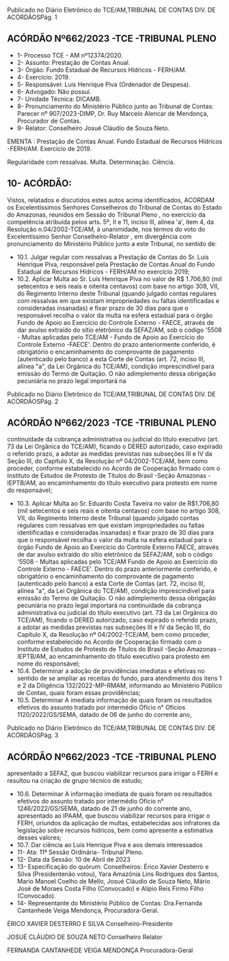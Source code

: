 Publicado  no  Diário  Eletrônico do TCE/AM,TRIBUNAL DE CONTAS DIV. DE ACÓRDÃOSPág. 1

## ACÓRDÃO Nº662/2023 -TCE -TRIBUNAL PLENO

- 1- Processo TCE - AM nº12374/2020.
- 2- Assunto: Prestação de Contas Anual.
- 3- Órgão: Fundo Estadual de Recursos Hídricos - FERH/AM.
- 4- Exercício: 2019.
- 5- Responsável: Luis Henrique Piva (Ordenador de Despesa).
- 6- Advogado: Não possui.
- 7- Unidade Técnica: DICAMB.
- 8- Pronunciamento  do  Ministério  Público  junto  ao  Tribunal  de  Contas: Parecer  nº 907/2023-DIMP, Dr. Ruy Marcelo Alencar de Mendonça, Procurador de Contas.
- 9- Relator: Conselheiro Josué Cláudio de Souza Neto.

EMENTA : Prestação de Contas Anual. Fundo Estadual de Recursos Hídricos -FERH/AM. Exercício de 2019.

Regularidade  com  ressalvas.  Multa.  Determinação. Ciência.

## 10-  ACÓRDÃO:

Vistos, relatados e discutidos estes autos acima identificados, ACORDAM os Excelentíssimos Senhores Conselheiros do Tribunal de Contas do Estado do Amazonas, reunidos em Sessão do Tribunal Pleno , no exercício da competência atribuída pelos arts. 5º, II e 11, inciso III, alínea 'a', item 4, da Resolução n.04/2002-TCE/AM, à unanimidade, nos termos do voto do Excelentíssimo Senhor Conselheiro-Relator , em divergência com pronunciamento do Ministério Público junto a este Tribunal, no sentido de:

- 10.1. Julgar  regular  com  ressalvas a  Prestação  de  Contas  do  Sr.  Luis Henrique Piva, responsável pela Prestação de Contas Anual do Fundo Estadual de Recursos Hídricos - FERH/AM no exercício 2019;
- 10.2. Aplicar Multa ao Sr. Luis Henrique Piva no valor de R$ 1.706,80 (mil setecentos e seis reais e oitenta centavos) com base no artigo 308, VII, do Regimento Interno deste Tribunal (quando julgado contas regulares com ressalvas em que existam impropriedades ou faltas identificadas e consideradas insanadas) e fixar prazo  de  30 dias para que  o responsável recolha o valor da multa na esfera estadual para o órgão Fundo de Apoio ao Exercício do Controle Externo - FAECE, através de dar  avulso  extraído  do  sítio  eletrônico  da  SEFAZ/AM,  sob  o  código '5508 - Multas aplicadas pelo TCE/AM - Fundo de Apoio ao Exercício do Controle Externo -FAECE'.  Dentro do prazo anteriormente conferido, é obrigatório o encaminhamento do comprovante de pagamento (autenticado pelo banco) a esta Corte de Contas (art. 72, inciso III, alínea "a", da Lei Orgânica do TCE/AM), condição imprescindível para emissão do Termo de Quitação. O não adimplemento dessa obrigação pecuniária no prazo legal importará na

Publicado  no  Diário  Eletrônico do TCE/AM,TRIBUNAL DE CONTAS DIV. DE ACÓRDÃOSPág. 2

## ACÓRDÃO Nº662/2023 -TCE -TRIBUNAL PLENO

continuidade da cobrança administrativa ou judicial do título executivo (art.  73  da  Lei  Orgânica  do  TCE/AM),  ficando  o  DERED  autorizado, caso  expirado  o  referido  prazo,  a  adotar  as  medidas  previstas  nas subseções  III  e  IV  da  Seção  III,  do  Capítulo  X,  da  Resolução  nº 04/2002-TCE/AM,  bem  como  proceder,  conforme  estabelecido  no Acordo de Cooperação firmado com o Instituto de Estudos de Protesto de Títulos do Brasil -Seção Amazonas -IEPTB/AM, ao encaminhamento  do  título executivo para protesto em  nome  do responsável;

- 10.3. Aplicar Multa ao Sr. Eduardo Costa Taveira no valor de R$1.706,80 (mil  setecentos e seis reais e oitenta centavos) com base no artigo 308, VII, do Regimento Interno deste Tribunal (quando julgado contas  regulares  com  ressalvas  em  que  existam impropriedades  ou faltas identificadas e consideradas insanadas) e fixar prazo de 30 dias para  que  o  responsável  recolha  o  valor  da  multa na  esfera  estadual para  o  órgão  Fundo  de  Apoio  ao  Exercício  do  Controle  Externo  FAECE, através de dar avulso extraído do sítio eletrônico da SEFAZ/AM,  sob  o  código  '5508  -  Multas  aplicadas  pelo  TCE/AM  Fundo de Apoio ao Exercício do Controle Externo - FAECE'. Dentro do prazo  anteriormente  conferido,  é  obrigatório  o  encaminhamento  do comprovante de pagamento (autenticado pelo banco) a esta Corte de Contas  (art.  72,  inciso  III,  alínea  "a",  da  Lei  Orgânica  do  TCE/AM), condição  imprescindível  para  emissão  do  Termo  de  Quitação.  O  não adimplemento dessa obrigação pecuniária no prazo legal importará na continuidade da cobrança administrativa ou judicial do título executivo (art.  73  da  Lei  Orgânica  do  TCE/AM),  ficando  o  DERED  autorizado, caso  expirado  o  referido  prazo,  a  adotar  as  medidas  previstas  nas subseções  III  e  IV  da  Seção  III,  do  Capítulo  X,  da  Resolução  nº 04/2002-TCE/AM,  bem  como  proceder,  conforme  estabelecido  no Acordo de Cooperação firmado com o Instituto de Estudos de Protesto de Títulos do Brasil -Seção Amazonas -IEPTB/AM, ao encaminhamento  do  título executivo para protesto em  nome  do responsável;
- 10.4. Determinar a  adoção de providências imediatas e efetivas no sentido de se ampliar as receitas do fundo, para atendimento dos itens 1 e 2 da Diligência  132/2022-MP-RMAM,  informando  ao  Ministério  Público  de Contas, quais foram essas providências;
- 10.5. Determinar A  imediata  informação  de  quais  foram  os  resultados efetivos do assunto tratado por intermédio Ofício n° Ofícios 1120/2022/GS/SEMA, datado de 06 de junho do corrente ano,

Publicado  no  Diário  Eletrônico do TCE/AM,TRIBUNAL DE CONTAS DIV. DE ACÓRDÃOSPág. 3

## ACÓRDÃO Nº662/2023 -TCE -TRIBUNAL PLENO

apresentado  a  SEFAZ,  que  buscou  viabilizar  recursos  para  irrigar  o FERH e resultou na criação de grupo técnico de estudo;

- 10.6. Determinar A  informação  imediata  de  quais  foram  os  resultados efetivos do assunto tratado por intermédio Ofício n° 1246/2022/GS/SEMA, datado de 21 de junho do corrente ano, apresentado  ao  IPAAM,  que  buscou  viabilizar  recursos  para  irrigar  o FERH, oriundos da aplicação de multas, estabelecidas aos infratores da legislação  sobre  recursos  hídricos,  bem  como  apresente  a  estimativa desses valores;
- 10.7. Dar ciência ao Luis Henrique Piva e aos demais interessados
- 11-  Ata: 11ª Sessão Ordinária- Tribunal Pleno.
- 12-  Data da Sessão: 10 de Abril de 2023
- 13-  Especificação do quórum: Conselheiros: Érico Xavier Desterro e Silva (Presidentenão votou), Yara Amazônia Lins Rodrigues dos Santos, Mario Manoel Coelho de Mello, Josué Cláudio de Souza Neto, Mário José de Moraes Costa Filho (Convocado) e Alípio Reis Firmo Filho (Convocado).
- 14-  Representante do Ministério Público de Contas: Dra.Fernanda Cantanhede Veiga Mendonça, Procuradora-Geral.

ÉRICO XAVIER DESTERRO E SILVA Conselheiro-Presidente

JOSUÉ CLÁUDIO DE SOUZA NETO Conselheiro Relator

FERNANDA CANTANHEDE VEIGA MENDONÇA Procuradora-Geral